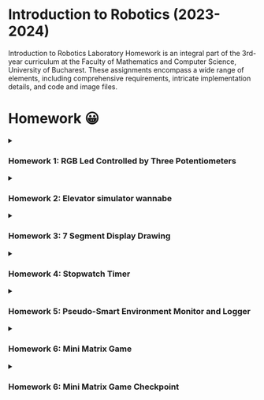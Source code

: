 # Introduction to Robotics (2023-2024)
Introduction to Robotics Laboratory Homework is an integral part of the 3rd-year curriculum at the Faculty of Mathematics and Computer Science, University of Bucharest. These assignments encompass a wide range of elements, including comprehensive requirements, intricate implementation details, and code and image files.
# Homework 😀
<details>
  <summary><h3>Homework 1: RGB Led Controlled by Three Potentiometers</h3></summary>
  <p><strong>Task requirements:</strong> Control each channel (red, green, and blue) of an RGB LED using three separate potentiometers.This control is achieved using digital electronics, where the Arduino reads the potentiometer values and then sends mapped values to control each of the pins linked to the LED.  </p>
  <p>
    <strong>Components Used:</strong>
    <ul>
      <li>1 RGB LED</li>
      <li>3 potentiometers</li>
      <li>wires and 3 resistors of 330Ω </li>
    </ul>
  </p>
  <p><strong>Setup photo:</strong></p>
  <p><img src="https://github.com/CaruntuRazvan/IntroductionToRobotics/assets/115624498/43815df3-0206-4cf7-b8d2-8b59947a3d6e" alt="Text alternativ al imaginii" height="600" width="600"></p>
  <p><strong>Functionality:</strong> <a href="https://www.youtube.com/shorts/vQ07wmHCx5U" target="_blank">Link video</a></p>
</details>  

<details>
  <summary><h3>Homework 2: Elevator simulator wannabe</h3></summary>
  <p><strong>Task requirements:</strong> This project involves creating a simulation of a 3-floor elevator control system using LEDs, buttons, and a buzzer. Each of the 3 LEDs is meant to correspond to one of the 3 floors, with the LED representing the current floor illuminating. Additionally, another LED (the red one) signifies the elevator's operational status. It will blink while the elevator is in motion and remain steady when it is stationary.
    
The system also incorporates 3 buttons that simulate the call buttons from the 3 different floors. When one of these buttons is pressed, the elevator should simulate movement towards that floor after a brief delay of around 1-2 seconds. Furthermore, the buzzer should produce brief sounds in the following situations: when the elevator arrives at the desired floor (similar to a "cling" sound) and during the elevator doors closing and movement. </p>
  <p>
    <strong>Components Used:</strong>
    <ul>
      <li>4 LEDs</li>
      <li>3 buttons</li>
      <li>a buzzer</li>
      <li>wires and 5 resistors (4 with a resistance of 330 Ω, one for each LED, and 1 with a resistance of 100 Ω for the buzzer)</li>
    </ul>
  </p>
  <p><strong>Setup photo:</strong></p>
  <p><img src="https://github.com/CaruntuRazvan/IntroductionToRobotics/assets/115624498/1b553a53-0c07-4b15-a1a8-0034dfcd55e9" alt="Text alternativ al imaginii" height="600" width="600"></p>
  <p><strong>Functionality:</strong> <a href="https://www.youtube.com/shorts/MaEhQ8o4Uqs" target="_blank">Link video</a></p>
</details>  

<details>
  <summary><h3>Homework 3: 7 Segment Display Drawing</h3></summary>
  <p><strong>Task requirements:</strong> This project uses the joystick to control the segment's position and simulate "drawing" on the display. The transitions between segments should be natural, allowing them to move from their current positions to neighboring ones without passing through any "walls." The initial position should be set on the decimal point (DP). The current position will always blink, regardless of whether the segment is turned on or off. The user can use the joystick to navigate to neighboring positions, as described in the accompanying table for movement directions. A short press of the button will toggle the segment's state from ON to OFF or from OFF to ON. A long press of the button will reset the entire display by turning off all segments and relocating the current position to the decimal point.
 </p>
  <p>
    <strong>Components Used:</strong>
    <ul>
      <li>one 7-Segment Display</li>
      <li>one joystick</li>
      <li>wires and 8 resistors (with a resistance of 220Ω or 330Ω)</li>
    </ul>
  </p>
  <p><strong>Neighbors for 7-Segment Display:</strong></p>
  <p><img src="https://github.com/CaruntuRazvan/IntroductionToRobotics/assets/115624498/33d34a42-cab1-40c3-8227-3751b44228ab" alt="Text alternativ al imaginii" height="175" width="335"></p>
  <p><strong>Setup photo:</strong></p>
  <p><img src="https://github.com/CaruntuRazvan/IntroductionToRobotics/assets/115624498/70781c11-078a-48a2-b27e-325d916abf1c" alt="Text alternativ al imaginii" height="600" width="600"></p>
  <p><strong>Functionality:</strong> <a href="https://www.youtube.com/shorts/ypRhZ_DGU2k" target="_blank">Link video</a></p>
</details>  

<details>
  <summary><h3>Homework 4: Stopwatch Timer</h3></summary>
  <p><strong>Task requirements:</strong> In this project, the goal is to create a stopwatch timer using a 4-digit 7-segment display and 3 buttons. The timer should measure in 10ths of a second and include a save lap function. The initial display shows "000.0". Initiating the timer occurs upon pressing the Start/Stop button. While the timer is running, pressing the lap button stores the current timer value in memory, allowing for up to 4 laps to be saved.Resetting the timer with the reset button has no effect on counting.

If the pause button is pressed, the timer halts, and the lap flag button becomes inactive in Pause Mode.Pressing the reset button restores the timer to "000.0". Following a reset, the flag buttons can be utilized to sequentially navigate through the saved lap times. Each button press transitions to the next saved lap, and continuous pressing facilitates a seamless cycling experience. Resetting in this state clears all flags and reverts the timer display to "000.0". 
 </p>
  <p>
    <strong>Components Used:</strong>
    <ul>
      <li>a 4-digit 7-segment display</li>
      <li>a 74HC595 shift register</li>
      <li>
        3 buttons:
        <ul>
          <li>Start or Stop Button  </li>
<li>Reset Button: reset (when in pause mode) or clear saved laps (when in lap-viewing mode). </li>
<li>Lap Button: save a lap (if in counting mode) and navigate through the last saved laps.</li>
        </ul>
      </li>
      <li>wires and 7 resistors (with a resistance of 220Ω or 330Ω)</li>
    </ul>
</p>

  <p><strong>Electronic scheme:</strong></p>
  <p><img src="https://github.com/CaruntuRazvan/IntroductionToRobotics/assets/115624498/ed013c77-6727-482a-bb8d-2f9a1ba46fbb" alt="Text alternativ al imaginii" height="500" width="500"></p>
  <p><strong>Setup photo:</strong></p>
  <p><img src="https://github.com/CaruntuRazvan/IntroductionToRobotics/assets/115624498/620f6c3a-2820-4d89-9c4c-da82e26aab5a" alt="Text alternativ al imaginii" height="600" width="600"></p>
  <p><strong>Functionality:</strong> <a href="https://www.youtube.com/shorts/zXETFUREEnk" target="_blank">Link video</a></p>
</details>  

<details>
  <summary><h3>Homework 5: Pseudo-Smart Environment Monitor and Logger</h3></summary>
  <p><strong>Task requirements:</strong> In this project, the goal is to create a "Smart Environment Monitor and Logger" using Arduino, incorporating a range of sensors to collect environmental data. The system will store this data in EEPROM, offering visual feedback through an RGB LED, and enabling user interaction via a Serial Menu. The project emphasizes the integration of sensor readings, memory management, Serial Communication, and the overarching goal of constructing a user-friendly menu system. 
 </p>
  <p><strong>Menu structure:</strong>
  <ul>
        <li><strong>1. Sensor Settings</strong>
            <ul>
                <li>1.1 Sensors Sampling Interval.Set the sampling rate for the sensors between 1 and 10 seconds.</li>
                <li>1.2 Ultrasonic Alert Threshold.Set the threshold value for the ultrasonic sensor to trigger an alert.</li>
                <li>1.3 LDR Alert Threshold.Set the threshold value for the LDR sensor to trigger an alert.</li>
                <li>1.4 Back</li>
            </ul>
        </li>
        <li><strong>2. Reset Logger Data</strong>
            <ul>
                <li>2.1 Yes.Confirm to delete all data.</li>
                <li>2.2 No.Cancel the reset operation.</li>
            </ul>
        </li>
        <li><strong>3. System Status</strong>
            <ul>
                <li>3.1 Current Sensor Readings.Continuously print sensor readings at the set sampling rate.</li>
                <li>3.2 Current Sensor Settings. Display the sampling rate and threshold value for all sensors.</li>
                <li>3.3 Display Logged Data. Display the last 10 sensor readings for all sensors.</li>
                <li>3.4 Back</li>
            </ul>
        </li>
        <li><strong>4. RGB LED Control</strong>
            <ul>
                <li>4.1 Manual Color Control.Set the RGB colors manually.</li>
                <li>4.2 LED: Toggle Automatic ON/OFF.Toggle automatic mode for the LED.</li>
                <li>4.3 Back</li>
            </ul>
        </li>
  </ul>  
  </p>
  <p>
    <strong>Components Used:</strong>
    <ul>
      <li>RGB LED</li>
      <li>ultrasonic sensor (HC-SR04)</li>
      <li>photocell/LDR (Light-Dependent Resistor)</li>
      <li>wires and 4 resistors (3 with a resistance of 330 Ω for the RGB LED and 1 with a resistance of 10 kΩ for the photocell)</li>
    </ul>
</p>

  <p><strong>Electronic scheme:</strong></p>
  <p><img src="https://github.com/CaruntuRazvan/IntroductionToRobotics/assets/115624498/154a62d7-60ec-41f0-b9c6-9725d720f1b5" alt="Text alternativ al imaginii" height="450" width="500"></p>
  <p><strong>Setup photo:</strong></p>
  <p><img src="https://github.com/CaruntuRazvan/IntroductionToRobotics/assets/115624498/f8b6b372-7568-439c-8282-d6f3afb0e413" alt="Text alternativ al imaginii" height="600" width="600"></p>
  <p><strong>Functionality:</strong> <a href="https://www.youtube.com/watch?v=IK2Oxy2TLSA" target="_blank">Link video</a></p>
</details>

<details>
  <summary><h3>Homework 6: Mini Matrix Game</h3></summary>
  <p><strong>Task requirements:</strong> The purpose of this homework is to develop a concise game employing an 8x8 matrix with a minimum of three distinct elements: a player (displaying a slow blinking animation), bombs/bullets (exhibiting rapid blinking), and walls (remaining static without any blinking). The primary objective of this project is to establish a foundation for matrix-based gaming. The game design involves the random generation of walls covering 50% to 75% of the matrix, with players tasked to navigate the matrix, strategically destroying walls.
 </p>
  <p><strong>My game:</strong> In this assignment, I attempted to create a game similar to Bomberman, but without opponents and additional levels. The player's objective is to destroy all randomly generated walls on the map by strategically placing bombs nearby. If the player successfully eliminates all the walls, a corresponding animation will be displayed. However, if the player is in the vicinity of a bomb when it explodes, the player will die, accompanied by another relevant animation. Additionally, I incorporated a red LED that starts blinking when the player places a bomb.
 </p>
  <p>
    <strong>Components Used:</strong>
    <ul>
      <li>one joystick</li>
      <li>8x8 LED Matrix</li>
      <li>a MAX7219 driver</li>
      <li>1 LED</li>
      <li>wires and 2 resistors (1 with a resistance of 100 kΩ and 1 with a resistance of 330Ω for the red LED)</li>
    </ul>
</p>

  <p><strong>Setup photo:</strong></p>
  <p><img src="https://github.com/CaruntuRazvan/IntroductionToRobotics/assets/115624498/992f92c4-4130-402c-8105-2b0b573f8d7c" alt="Text alternativ al imaginii" height="600" width="600"></p>
  <p><strong>Functionality:</strong> <a href="https://www.youtube.com/watch?v=Ked8ob7sgOE" target="_blank">Link video</a></p>
</details>  
<details>
  <summary><h3>Homework 6: Mini Matrix Game Checkpoint</h3></summary>
  <p><strong>Task requirements:</strong> The purpose of this homework is to develop a concise game employing an 8x8 matrix with a minimum of three distinct elements: a player (displaying a slow blinking animation), bombs/bullets (exhibiting rapid blinking), and walls (remaining static without any blinking). The primary objective of this project is to establish a foundation for matrix-based gaming. The game design involves the random generation of walls covering 50% to 75% of the matrix, with players tasked to navigate the matrix, strategically destroying walls.
 </p>
  <p><strong>My game:</strong> In this assignment, I attempted to create a game similar to Bomberman, but without opponents and additional levels. The player's objective is to destroy all randomly generated walls on the map by strategically placing bombs nearby. If the player successfully eliminates all the walls, a corresponding animation will be displayed. However, if the player is in the vicinity of a bomb when it explodes, the player will die, accompanied by another relevant animation. Additionally, I incorporated a red LED that starts blinking when the player places a bomb.
 </p>
    <p><strong>Menu structure:</strong>
  <ul>
        <li><strong>1. Start game</strong>
        </li>
        <li><strong>2. Settings</strong>
            <ul>
                <li>2.1 LCD  brightness  control</li>
                <li>2.2 Matrix brightness control </li>
            </ul>
        </li>
        <li><strong>3. About (details about creator)</strong>
        </li>
  </ul>  
  </p>
  <p>
    <strong>Components Used:</strong>
    <ul>
      <li>one joystick</li>
      <li>one LCD 2x16</li>
      <li>8x8 LED Matrix</li>
      <li>a MAX7219 driver</li>
      <li>one LED</li>
      <li>wires and 2 resistors (1 with a resistance of 100 kΩ and 1 with a resistance of 330Ω for the red LED)</li>
    </ul>
</p>

  <p><strong>Setup photo:</strong></p>
  <p><img src="" alt="Text alternativ al imaginii" height="600" width="600"></p>
  <p><strong>Functionality:</strong> <a href="" target="_blank">Link video</a></p>
</details> 
